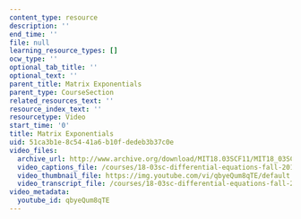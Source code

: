 ```yaml
---
content_type: resource
description: ''
end_time: ''
file: null
learning_resource_types: []
ocw_type: ''
optional_tab_title: ''
optional_text: ''
parent_title: Matrix Exponentials
parent_type: CourseSection
related_resources_text: ''
resource_index_text: ''
resourcetype: Video
start_time: '0'
title: Matrix Exponentials
uid: 51ca3b1e-8c54-41a6-b10f-dedeb3b37c0e
video_files:
  archive_url: http://www.archive.org/download/MIT18.03SCF11/MIT18_03SC_110802_L4_300k.mp4
  video_captions_file: /courses/18-03sc-differential-equations-fall-2011/87bd6ae837b1592782fe502540414a66_qbyeQum8qTE.vtt
  video_thumbnail_file: https://img.youtube.com/vi/qbyeQum8qTE/default.jpg
  video_transcript_file: /courses/18-03sc-differential-equations-fall-2011/baa6706a55abbbad22811fbd162761db_qbyeQum8qTE.pdf
video_metadata:
  youtube_id: qbyeQum8qTE
---
```

